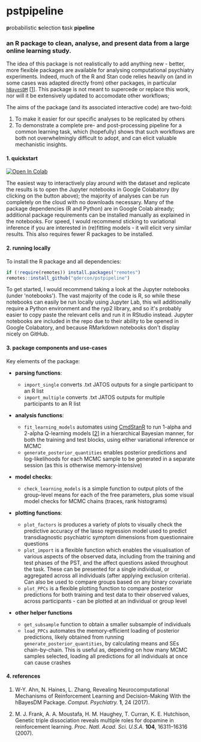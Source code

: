 # pstpipeline

**p**robabilistic **s**election **t**ask **pipeline**

### an R package to clean, analyse, and present data from a large online learning study.

The idea of this package is not realistically to add anything new - better, more flexible packages are available for analysing computational psychiatry experiments. Indeed, much of the R and Stan code relies heavily on (and in some cases was adapted directly from) other packages, in particular [```hBayesDM```](https://github.com/CCS-Lab/hBayesDM) [[1](#References)]. This package is not meant to supercede or replace this work, nor will it be extensively updated to accomodate other workflows;

The aims of the package (and its associated interactive code) are two-fold:

1.  To make it easier for our specific analyses to be replicated by others
2.  To demonstrate a complete pre- and post-processing pipeline for a common learning task, which (hopefully) shows that such workflows are both not overwhelmingly difficult to adopt, and can elicit valuable mechanistic insights.

#### 1. quickstart

[![Open In Colab](https://colab.research.google.com/assets/colab-badge.svg)](https://colab.research.google.com/github/qdercon/pstpipeline/)

The easiest way to interactively play around with the dataset and replicate the results is to open the Jupyter notebooks in Google Colabatory (by clicking on the button above); the majority of analyses can be run completely on the cloud with no downloads necessary. 
Many of the package dependencies (R and Python) are in Google Colab already; additional package requirements can be installed manually as explained in the notebooks. For speed, I would recommend sticking to variational inference if you are interested in (re)fitting models - it will elicit very similar results. This also requires fewer R packages to be installed.

#### 2. running locally

To install the R package and all dependencies:

```R
if (!require(remotes)) install.packages("remotes")
remotes::install_github("qdercon/pstpipeline")
```

To get started, I would recommend taking a look at the Jupyter notebooks (under 'notebooks'). The vast majority of the code is R, so while these notebooks can easily be run locally using Jupyter Lab, this will additionally require a Python environment and the ryp2 library, and so it's probably easier to copy paste the relevant cells and run it in RStudio instead. Jupyter notebooks are included in the repo due to their ability to be opened in Google Colabatory, and because RMarkdown notebooks don't display nicely on GitHub.

#### 3. package components and use-cases

Key elements of the package:

- **parsing functions**:
    - ```import_single``` converts .txt JATOS outputs for a single participant to an R list 
    - ```import_multiple``` converts .txt JATOS outputs for multiple participants to an R list


- **analysis functions**:
    - ```fit_learning_models``` automates using [CmdStanR](https://mc-stan.org/cmdstanr/) to run 1-alpha and 2-alpha Q-learning models [[2](#References)] in a hierarchical Bayesian manner, for both the training and test blocks, using either variational inference or MCMC
    - ```generate_posterior_quantities``` enables posterior predictions and log-likelihoods for each MCMC sample to be generated in a separate session (as this is otherwise memory-intensive)


- **model checks**:
    - ```check_learning_models``` is a simple function to output plots of the group-level means for each of the free parameters, plus some visual model checks for MCMC chains (traces, rank histograms)


- **plotting functions**:
    - ```plot_factors``` is produces a variety of plots to visually check the predictive accuracy of the lasso regression model used to predict transdiagnostic psychiatric symptom dimensions from questionnaire questions
    - ```plot_import``` is a flexible function which enables the visualisation of various aspects of the observed data, including from the training and test phases of the PST, and the affect questions asked throughout the task. These can be presented for a single individual, or aggregated across all individuals (after applying exclusion criteria). Can also be used to compare groups based on any binary covariate    
    - ```plot_PPCs``` is a flexible plotting function to compare posterior predictions for both training and test data to their observed values, across participants - can be plotted at an individual or group level


- **other helper functions**
    - ```get_subsample``` function to obtain a smaller subsample of individuals
    - ```load_PPCs``` automates the memory-efficient loading of posterior predictions, likely obtained from running ```generate_posterior_quantities```, by calculating means and SEs chain-by-chain. This is useful as, depending on how many MCMC samples selected, loading all predictions for all individuals at once can cause crashes


#### 4. references

1.   W-Y. Ahn, N. Haines, L. Zhang, Revealing Neurocomputational Mechanisms of Reinforcement Learning and Decision-Making With the hBayesDM Package. *Comput. Psychiatry.* **1**, 24 (2017).

2.   M. J. Frank, A. A. Moustafa, H. M. Haughey, T. Curran, K. E. Hutchison, Genetic triple dissociation reveals multiple roles for dopamine in reinforcement learning. *Proc. Natl. Acad. Sci. U.S.A.* **104**, 16311–16316 (2007).
